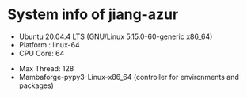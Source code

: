 
# System info of jiang-azur
* Ubuntu 20.04.4 LTS (GNU/Linux 5.15.0-60-generic x86_64)
* Platform : linux-64
* CPU Core: 64
- Max Thread: 128
- Mambaforge-pypy3-Linux-x86_64 (controller for environments and packages)
